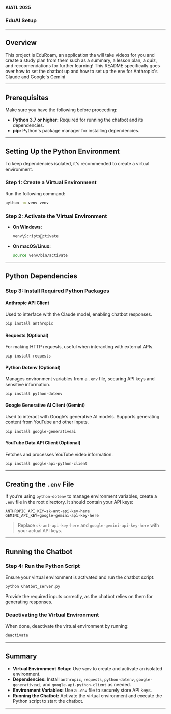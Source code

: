 **AIATL 2025**  

### EduAI Setup 

---

## Overview  
This project is EduRoam, an application tha will take videos for you and create a study plan from them such as a summary, a lesson plan, a quiz, and reccomendations for further learning! This README specifically goes over how to set the chatbot up and how to set up the env for Anthropic's Claude and Google's Gemini

---

## Prerequisites  
Make sure you have the following before proceeding:  
- **Python 3.7 or higher:** Required for running the chatbot and its dependencies.  
- **pip:** Python's package manager for installing dependencies.  

---

## Setting Up the Python Environment  

To keep dependencies isolated, it's recommended to create a virtual environment.  

### Step 1: Create a Virtual Environment  
Run the following command:  
```bash
python -m venv venv
```

### Step 2: Activate the Virtual Environment  
- **On Windows:**  
   ```bash
   venv\Scriptsctivate
   ```
- **On macOS/Linux:**  
   ```bash
   source venv/bin/activate
   ```

---

## Python Dependencies  

### Step 3: Install Required Python Packages  

#### **Anthropic API Client**  
Used to interface with the Claude model, enabling chatbot responses.  
```bash
pip install anthropic
```

#### **Requests (Optional)**  
For making HTTP requests, useful when interacting with external APIs.  
```bash
pip install requests
```

#### **Python Dotenv (Optional)**  
Manages environment variables from a `.env` file, securing API keys and sensitive information.  
```bash
pip install python-dotenv
```

#### **Google Generative AI Client (Gemini)**  
Used to interact with Google’s generative AI models. Supports generating content from YouTube and other inputs.  
```bash
pip install google-generativeai
```

#### **YouTube Data API Client (Optional)**  
Fetches and processes YouTube video information.  
```bash
pip install google-api-python-client
```

---

## Creating the `.env` File  
If you’re using `python-dotenv` to manage environment variables, create a `.env` file in the root directory. It should contain your API keys:  
```env
ANTHROPIC_API_KEY=sk-ant-api-key-here  
GEMINI_API_KEY=google-gemini-api-key-here
```
> Replace `sk-ant-api-key-here` and `google-gemini-api-key-here` with your actual API keys.

---

## Running the Chatbot  

### Step 4: Run the Python Script  
Ensure your virtual environment is activated and run the chatbot script:  
```bash
python Chatbot_server.py
```

Provide the required inputs correctly, as the chatbot relies on them for generating responses.

### Deactivating the Virtual Environment  
When done, deactivate the virtual environment by running:  
```bash
deactivate
```

---

## Summary  
- **Virtual Environment Setup:** Use `venv` to create and activate an isolated environment.  
- **Dependencies:** Install `anthropic`, `requests`, `python-dotenv`, `google-generativeai`, and `google-api-python-client` as needed.  
- **Environment Variables:** Use a `.env` file to securely store API keys.  
- **Running the Chatbot:** Activate the virtual environment and execute the Python script to start the chatbot.  

---
